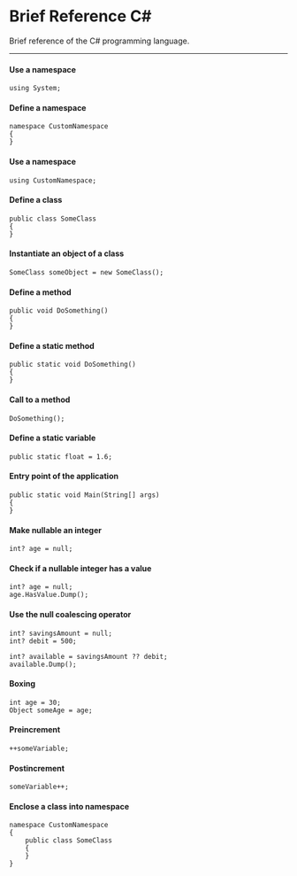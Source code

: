# Brief Reference C#
Brief reference of the C# programming language.

---

#### Use a namespace
```
using System;
```

#### Define a namespace
```
namespace CustomNamespace
{
}
```

#### Use a namespace
```
using CustomNamespace;
```

#### Define a class
```
public class SomeClass
{
}
```

#### Instantiate an object of a class
```
SomeClass someObject = new SomeClass();
```

#### Define a method
```
public void DoSomething()
{
}
```

#### Define a static method
```
public static void DoSomething()
{
}
```

#### Call to a method
```
DoSomething();
```

#### Define a static variable
```
public static float = 1.6;
```

#### Entry point of the application
```
public static void Main(String[] args)
{
}
```

#### Make nullable an integer
```
int? age = null;
```

#### Check if a nullable integer has a value
```
int? age = null;
age.HasValue.Dump();
```

#### Use the null coalescing operator
```
int? savingsAmount = null;
int? debit = 500;

int? available = savingsAmount ?? debit;
available.Dump();
```

#### Boxing
```
int age = 30;
Object someAge = age;
```

#### Preincrement
```
++someVariable;
```

#### Postincrement
```
someVariable++;
```

#### Enclose a class into namespace
```
namespace CustomNamespace
{
    public class SomeClass
    {
    }
}
```
